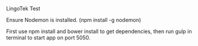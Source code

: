 LingoTek Test

Ensure Nodemon is installed. (npm install -g nodemon)

First use npm install and bower install to get dependencies, then run gulp in terminal to start app on port 5050.
